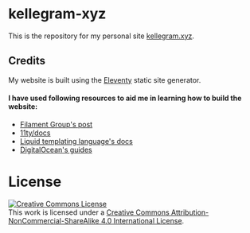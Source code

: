 # kellegram-xyz
This is the repository for my personal site [kellegram.xyz](https://kellegram.xyz).


## Credits
My website is built using the [Eleventy](https://www.11ty.dev/) static site generator.

#### I have used following resources to aid me in learning how to build the website:
- [Filament Group's post](https://www.filamentgroup.com/lab/build-a-blog/)
- [11ty/docs](https://www.11ty.dev/docs/data-frontmatter/)
- [Liquid templating language's docs](https://shopify.dev/docs/themes/liquid/reference/basics)
- [DigitalOcean's guides](https://www.digitalocean.com/community/tutorials/js-eleventy)

# License
<a rel="license" href="http://creativecommons.org/licenses/by-nc-sa/4.0/"><img alt="Creative Commons License" style="border-width:0" src="https://i.creativecommons.org/l/by-nc-sa/4.0/88x31.png" /></a><br />This work is licensed under a <a rel="license" href="http://creativecommons.org/licenses/by-nc-sa/4.0/">Creative Commons Attribution-NonCommercial-ShareAlike 4.0 International License</a>.
